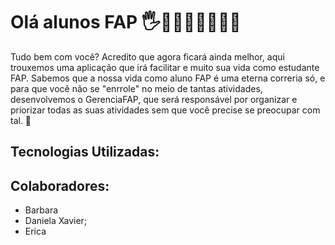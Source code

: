 # Olá alunos FAP 🖐👩🏽‍💻👨🏽‍💻✨

Tudo bem com você? Acredito que agora ficará ainda melhor, aqui trouxemos uma aplicação que irá facilitar e muito sua vida como estudante FAP. 
Sabemos que a nossa vida como aluno FAP é uma eterna correria só, e para que você não se "enrrole" no meio de tantas atividades, desenvolvemos o GerenciaFAP, que será responsável por organizar e priorizar todas as suas atividades sem que você precise se preocupar com tal. 🤩

## Tecnologias Utilizadas: 

## Colaboradores:
* Barbara
* Daniela Xavier;
* Erica
